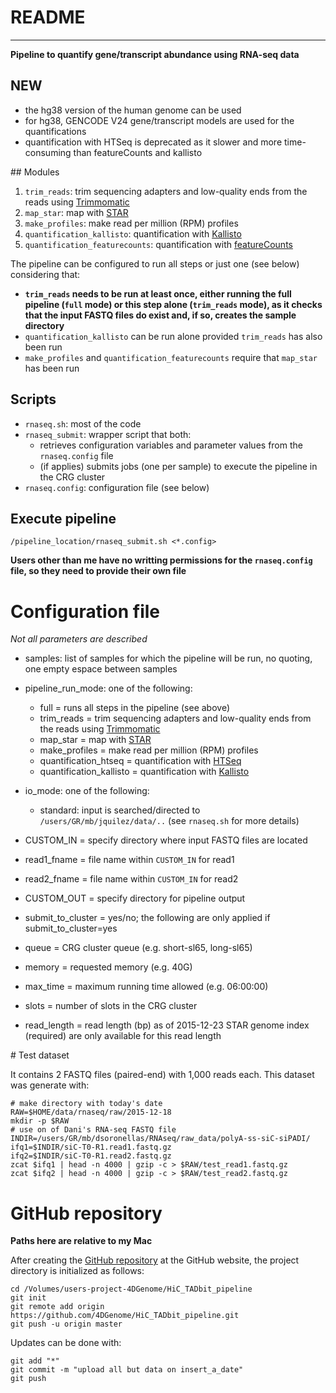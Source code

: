 # README
---------------------------------------------------------------------------------------------------

**Pipeline to quantify gene/transcript abundance using RNA-seq data**

## NEW
- the hg38 version of the human genome can be used
- for hg38, GENCODE V24 gene/transcript models are used for the quantifications
- quantification with HTSeq is deprecated as it slower and more time-consuming than featureCounts and kallisto


## Modules

1. `trim_reads`: trim sequencing adapters and low-quality ends from the reads using [Trimmomatic](http://www.usadellab.org/cms/?page=trimmomatic)
2. `map_star`: map with [STAR](https://github.com/alexdobin/STAR)
3. `make_profiles`: make read per million (RPM) profiles
4. `quantification_kallisto`: quantification with [Kallisto](http://pachterlab.github.io/kallisto/)
5. `quantification_featurecounts`: quantification with [featureCounts](http://bioinf.wehi.edu.au/featureCounts/)

The pipeline can be configured to run all steps or just one (see below) considering that:
- **`trim_reads` needs to be run at least once, either running the full pipeline (`full` mode) or this step alone (`trim_reads` mode), as it checks that the input FASTQ files do exist and, if so, creates the sample directory**
- `quantification_kallisto` can be run alone provided `trim_reads` has also been run
- `make_profiles` and `quantification_featurecounts` require that `map_star` has been run


## Scripts

- `rnaseq.sh`: most of the code
- `rnaseq_submit`: wrapper script that both:
	- retrieves configuration variables and parameter values from the `rnaseq.config` file
	- (if applies) submits jobs (one per sample) to execute the pipeline in the CRG cluster
- `rnaseq.config`: configuration file (see below)


## Execute pipeline

```
/pipeline_location/rnaseq_submit.sh <*.config>
```

**Users other than me have no writting permissions for the `rnaseq.config` file, so they need to provide their own file**


# Configuration file

*Not all parameters are described*

- samples: list of samples for which the pipeline will be run, no quoting, one empty espace between samples

- pipeline_run_mode: one of the following:
	- full = runs all steps in the pipeline (see above)
	- trim_reads = trim sequencing adapters and low-quality ends from the reads using [Trimmomatic](http://www.usadellab.org/cms/?page=trimmomatic)
	- map_star = map with [STAR](https://github.com/alexdobin/STAR)
	- make_profiles = make read per million (RPM) profiles
	- quantification_htseq = quantification with [HTSeq](http://www-huber.embl.de/HTSeq/doc/overview.html)
	- quantification_kallisto = quantification with [Kallisto](http://pachterlab.github.io/kallisto/)

- io_mode: one of the following:
	- standard: input is searched/directed to `/users/GR/mb/jquilez/data/..` (see `rnaseq.sh` for more details)
- CUSTOM_IN	= specify directory where input FASTQ files are located
- read1_fname = file name within `CUSTOM_IN` for read1
- read2_fname = file name within `CUSTOM_IN` for read2
- CUSTOM_OUT = specify directory for pipeline output

- submit_to_cluster	= yes/no; the following are only applied if submit_to_cluster=yes
- queue	= CRG cluster queue (e.g. short-sl65, long-sl65)
- memory = requested memory (e.g. 40G)
- max_time = maximum running time allowed (e.g. 06:00:00)
- slots = number of slots in the CRG cluster

- read_length = read length (bp) as of 2015-12-23 STAR genome index (required) are only available for this read length


# Test dataset

It contains 2 FASTQ files (paired-end) with 1,000 reads each. This dataset was generate with:

```
# make directory with today's date
RAW=$HOME/data/rnaseq/raw/2015-12-18
mkdir -p $RAW
# use on of Dani's RNA-seq FASTQ file
INDIR=/users/GR/mb/dsoronellas/RNAseq/raw_data/polyA-ss-siC-siPADI/
ifq1=$INDIR/siC-T0-R1.read1.fastq.gz
ifq2=$INDIR/siC-T0-R1.read2.fastq.gz
zcat $ifq1 | head -n 4000 | gzip -c > $RAW/test_read1.fastq.gz
zcat $ifq2 | head -n 4000 | gzip -c > $RAW/test_read2.fastq.gz
```


# GitHub repository

**Paths here are relative to my Mac**

After creating the [GitHub repository](https://github.com/4DGenome/HiC_TADbit_pipeline) at the GitHub website, the project directory is initialized as follows:
```
cd /Volumes/users-project-4DGenome/HiC_TADbit_pipeline
git init
git remote add origin https://github.com/4DGenome/HiC_TADbit_pipeline.git
git push -u origin master
```

Updates can be done with:
```
git add "*"
git commit -m "upload all but data on insert_a_date"
git push
```




